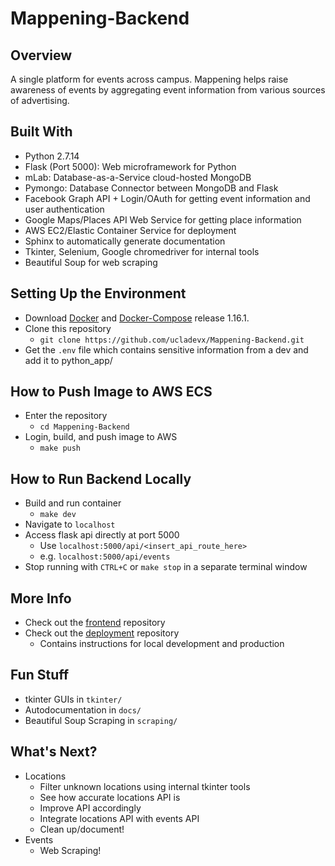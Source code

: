 # Mappening-Backend

## Overview
A single platform for events across campus. Mappening helps raise awareness of events by aggregating event information from various sources of advertising. 

## Built With
- Python 2.7.14
- Flask (Port 5000): Web microframework for Python
- mLab: Database-as-a-Service cloud-hosted MongoDB
- Pymongo: Database Connector between MongoDB and Flask
- Facebook Graph API + Login/OAuth for getting event information and user authentication
- Google Maps/Places API Web Service for getting place information
- AWS EC2/Elastic Container Service for deployment
- Sphinx to automatically generate documentation
- Tkinter, Selenium, Google chromedriver for internal tools
- Beautiful Soup for web scraping

## Setting Up the Environment
- Download [Docker](https://www.docker.com) and [Docker-Compose](https://github.com/docker/compose/releases) release 1.16.1.  
- Clone this repository 
  - `git clone https://github.com/ucladevx/Mappening-Backend.git`
- Get the `.env` file which contains sensitive information from a dev and add it to python_app/

## How to Push Image to AWS ECS
- Enter the repository
  - `cd Mappening-Backend`
- Login, build, and push image to AWS
  - `make push`

## How to Run Backend Locally
- Build and run container
  - `make dev`
- Navigate to `localhost`
- Access flask api directly at port 5000
  - Use `localhost:5000/api/<insert_api_route_here>`
  - e.g. `localhost:5000/api/events`
- Stop running with `CTRL+C` or `make stop` in a separate terminal window

## More Info
- Check out the [frontend](https://github.com/ucladevx/Mappening-Frontend) repository
- Check out the [deployment](https://github.com/ucladevx/Mappening-Deployment) repository
  - Contains instructions for local development and production

## Fun Stuff
- tkinter GUIs in `tkinter/`
- Autodocumentation in `docs/`
- Beautiful Soup Scraping in `scraping/`

## What's Next?
- Locations
  - Filter unknown locations using internal tkinter tools
  - See how accurate locations API is
  - Improve API accordingly
  - Integrate locations API with events API
  - Clean up/document!
- Events
  - Web Scraping!
